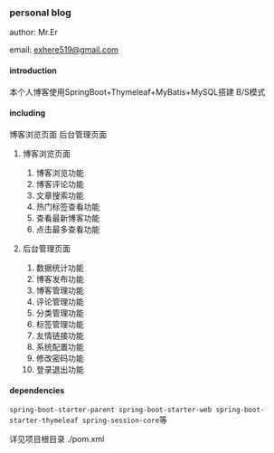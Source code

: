 ### personal blog

author: Mr.Er

email: exhere519@gmail.com

#### introduction
本个人博客使用SpringBoot+Thymeleaf+MyBatis+MySQL搭建 B/S模式

#### including
博客浏览页面
后台管理页面

1. 博客浏览页面
    1. 博客浏览功能
    2. 博客评论功能
    3. 文章搜索功能
    4. 热门标签查看功能
    5. 查看最新博客功能
    6. 点击最多查看功能

2. 后台管理页面
    1. 数据统计功能
    2. 博客发布功能
    3. 博客管理功能
    4. 评论管理功能
    5. 分类管理功能
    6. 标签管理功能
    7. 友情链接功能
    8. 系统配置功能
    9. 修改密码功能
    10. 登录退出功能


#### dependencies

```spring-boot-starter-parent spring-boot-starter-web spring-boot-starter-thymeleaf spring-session-core```等

详见项目根目录 ./pom.xml
